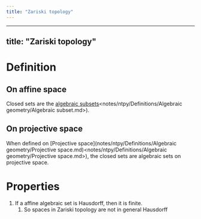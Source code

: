 ```yaml
---
title: "Zariski topology"
---
```


---
title: "Zariski topology"
---

# Definition
## On affine space
Closed sets are the [algebraic subsets]()<notes/ntpy/Definitions/Algebraic geometry/Algebraic subset.md>).
## On projective space
When defined on [Projective space](notes/ntpy/Definitions/Algebraic geometry/Projective space.md)<notes/ntpy/Definitions/Algebraic geometry/Projective space.md>), the closed sets are algebraic sets on projective space.

# Properties
1. If a affine algebraic set is Hausdorff, then it is finite.
	1. So spaces in Zariski topology are not in general Hausdorff
